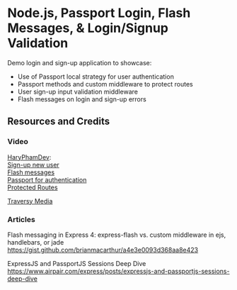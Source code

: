 # **Node.js, Passport Login, Flash Messages, & Login/Signup Validation**
Demo login and sign-up application to showcase:
- Use of Passport local strategy for user authentication
- Passport methods and custom middleware to protect routes
- User sign-up input validation middleware
- Flash messages on login and sign-up errors


## **Resources and Credits**
### Video 
[HaryPhamDev](https://www.youtube.com/channel/UCHqJxLo7mKam9GKqqwr2wfA): \
[Sign-up new user](https://www.youtube.com/watch?v=uTgVqDpJWLA&list=PLNOjHC_BXrfBvYQVOfgUcKmWHK25SsPc6&index=7) \
[Flash messages](https://www.youtube.com/watch?v=ERv87wgkeMs&list=PLNOjHC_BXrfBvYQVOfgUcKmWHK25SsPc6&index=8) \
[Passport for authentication](https://www.youtube.com/watch?v=byRGMURh_qc&list=PLNOjHC_BXrfBvYQVOfgUcKmWHK25SsPc6&index=9) \
[Protected Routes](https://www.youtube.com/watch?v=0Uz2WMPA8Mo&list=PLNOjHC_BXrfBvYQVOfgUcKmWHK25SsPc6&index=10)

[Traversy Media](https://www.youtube.com/watch?v=6FOq4cUdH8k&list=WL&index=4&t=265s)

### Articles
Flash messaging in Express 4: express-flash vs. custom middleware in ejs, handlebars, or jade
https://gist.github.com/brianmacarthur/a4e3e0093d368aa8e423

ExpressJS and PassportJS Sessions Deep Dive
https://www.airpair.com/express/posts/expressjs-and-passportjs-sessions-deep-dive


